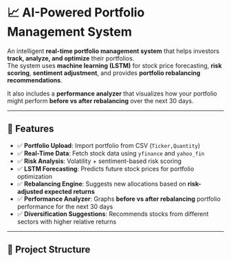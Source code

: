 # 📈 AI-Powered Portfolio Management System  

An intelligent **real-time portfolio management system** that helps investors **track, analyze, and optimize** their portfolios.  
The system uses **machine learning (LSTM)** for stock price forecasting, **risk scoring**, **sentiment adjustment**, and provides **portfolio rebalancing recommendations**.  

It also includes a **performance analyzer** that visualizes how your portfolio might perform **before vs after rebalancing** over the next 30 days.  

---

## 🚀 Features  

- ✅ **Portfolio Upload**: Import portfolio from CSV (`Ticker,Quantity`)  
- ✅ **Real-Time Data**: Fetch stock data using `yfinance` and `yahoo_fin`  
- ✅ **Risk Analysis**: Volatility + sentiment-based risk scoring  
- ✅ **LSTM Forecasting**: Predicts future stock prices for portfolio optimization  
- ✅ **Rebalancing Engine**: Suggests new allocations based on **risk-adjusted expected returns**  
- ✅ **Performance Analyzer**: Graphs **before vs after rebalancing** portfolio performance for the next 30 days  
- ✅ **Diversification Suggestions**: Recommends stocks from different sectors with higher relative returns  

---

## 📂 Project Structure  

